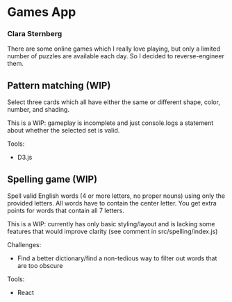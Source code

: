 # Games App
### Clara Sternberg

There are some online games which I really love playing, but only a limited number of puzzles are available each day. So I decided to reverse-engineer them.

## Pattern matching (WIP)

Select three cards which all have either the same or different shape, color, number, and shading.

This is a WIP: gameplay is incomplete and just console.logs a statement about whether the selected set is valid.

Tools:
- D3.js

## Spelling game (WIP)

Spell valid English words (4 or more letters, no proper nouns) using only the provided letters. All words have to contain the center letter. You get extra points for words that contain all 7 letters.

This is a WIP: currently has only basic styling/layout and is lacking some features that would improve clarity (see comment in src/spelling/index.js)

Challenges:
- Find a better dictionary/find a non-tedious way to filter out words that are too obscure

Tools:
- React
